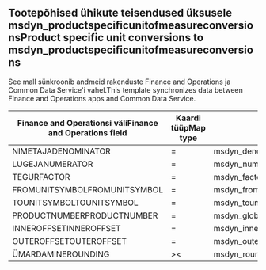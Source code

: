 ## <a name="product-specific-unit-conversions-to-msdyn_productspecificunitofmeasureconversions"></a><span data-ttu-id="b0481-101">Tootepõhised ühikute teisendused üksusele msdyn_productspecificunitofmeasureconversions</span><span class="sxs-lookup"><span data-stu-id="b0481-101">Product specific unit conversions to msdyn_productspecificunitofmeasureconversions</span></span>

<span data-ttu-id="b0481-102">See mall sünkroonib andmeid rakenduste Finance and Operations ja Common Data Service'i vahel.</span><span class="sxs-lookup"><span data-stu-id="b0481-102">This template synchronizes data between Finance and Operations apps and Common Data Service.</span></span>

<span data-ttu-id="b0481-103">Finance and Operationsi väli</span><span class="sxs-lookup"><span data-stu-id="b0481-103">Finance and Operations field</span></span> | <span data-ttu-id="b0481-104">Kaardi tüüp</span><span class="sxs-lookup"><span data-stu-id="b0481-104">Map type</span></span> | <span data-ttu-id="b0481-105">Muu Dynamics 365 väli</span><span class="sxs-lookup"><span data-stu-id="b0481-105">Other Dynamics 365 field</span></span> | <span data-ttu-id="b0481-106">Vaikeväärtus</span><span class="sxs-lookup"><span data-stu-id="b0481-106">Default value</span></span>
---|---|---|---
<span data-ttu-id="b0481-107">NIMETAJA</span><span class="sxs-lookup"><span data-stu-id="b0481-107">DENOMINATOR</span></span> | = | <span data-ttu-id="b0481-108">msdyn_denominator</span><span class="sxs-lookup"><span data-stu-id="b0481-108">msdyn_denominator</span></span> | 
<span data-ttu-id="b0481-109">LUGEJA</span><span class="sxs-lookup"><span data-stu-id="b0481-109">NUMERATOR</span></span> | = | <span data-ttu-id="b0481-110">msdyn_numerator</span><span class="sxs-lookup"><span data-stu-id="b0481-110">msdyn_numerator</span></span> | 
<span data-ttu-id="b0481-111">TEGUR</span><span class="sxs-lookup"><span data-stu-id="b0481-111">FACTOR</span></span> | = | <span data-ttu-id="b0481-112">msdyn_factor</span><span class="sxs-lookup"><span data-stu-id="b0481-112">msdyn_factor</span></span> | 
<span data-ttu-id="b0481-113">FROMUNITSYMBOL</span><span class="sxs-lookup"><span data-stu-id="b0481-113">FROMUNITSYMBOL</span></span> | = | <span data-ttu-id="b0481-114">msdyn_fromunit.msdyn_symbol</span><span class="sxs-lookup"><span data-stu-id="b0481-114">msdyn_fromunit.msdyn_symbol</span></span> | 
<span data-ttu-id="b0481-115">TOUNITSYMBOL</span><span class="sxs-lookup"><span data-stu-id="b0481-115">TOUNITSYMBOL</span></span> | = | <span data-ttu-id="b0481-116">msdyn_tounit.msdyn_symbol</span><span class="sxs-lookup"><span data-stu-id="b0481-116">msdyn_tounit.msdyn_symbol</span></span> | 
<span data-ttu-id="b0481-117">PRODUCTNUMBER</span><span class="sxs-lookup"><span data-stu-id="b0481-117">PRODUCTNUMBER</span></span> | = | <span data-ttu-id="b0481-118">msdyn_globalproduct.msdyn_productnumber</span><span class="sxs-lookup"><span data-stu-id="b0481-118">msdyn_globalproduct.msdyn_productnumber</span></span> | 
<span data-ttu-id="b0481-119">INNEROFFSET</span><span class="sxs-lookup"><span data-stu-id="b0481-119">INNEROFFSET</span></span> | = | <span data-ttu-id="b0481-120">msdyn_inneroffset</span><span class="sxs-lookup"><span data-stu-id="b0481-120">msdyn_inneroffset</span></span> | 
<span data-ttu-id="b0481-121">OUTEROFFSET</span><span class="sxs-lookup"><span data-stu-id="b0481-121">OUTEROFFSET</span></span> | = | <span data-ttu-id="b0481-122">msdyn_outeroffset</span><span class="sxs-lookup"><span data-stu-id="b0481-122">msdyn_outeroffset</span></span> | 
<span data-ttu-id="b0481-123">ÜMARDAMINE</span><span class="sxs-lookup"><span data-stu-id="b0481-123">ROUNDING</span></span> | >< | <span data-ttu-id="b0481-124">msdyn_rounding</span><span class="sxs-lookup"><span data-stu-id="b0481-124">msdyn_rounding</span></span> | 
